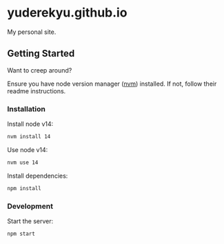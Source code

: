 # yuderekyu.github.io
My personal site.

## Getting Started
Want to creep around?

Ensure you have node version manager ([nvm](https://github.com/nvm-sh/nvm)) installed. If not, follow their readme instructions.

### Installation
Install node v14:
```sh
nvm install 14
```

Use node v14:
```sh
nvm use 14
```

Install dependencies:
```sh
npm install
```

### Development
Start the server:
```sh
npm start
```

